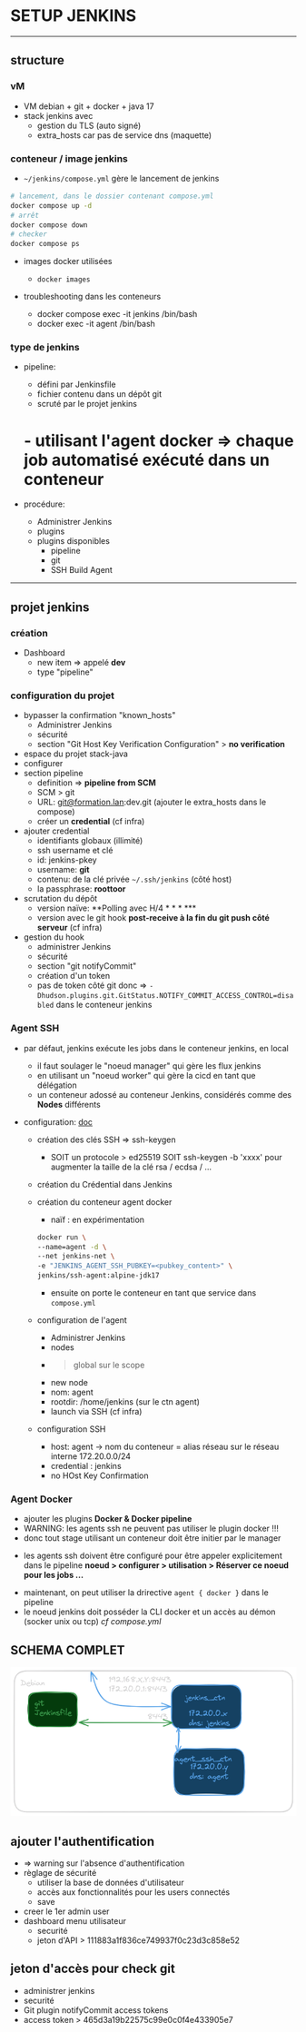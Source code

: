 # SETUP JENKINS

---

## structure

### vM

* VM debian + git + docker + java 17
* stack jenkins avec
   - gestion du TLS (auto signé)
   - extra_hosts car pas de service dns (maquette)

### conteneur / image jenkins

* `~/jenkins/compose.yml` gère le lancement de jenkins
```bash
# lancement, dans le dossier contenant compose.yml
docker compose up -d
# arrêt
docker compose down
# checker
docker compose ps
```

* images docker utilisées
  - `docker images`

* troubleshooting dans les conteneurs
  - docker compose exec -it jenkins /bin/bash
  - docker exec -it agent /bin/bash 

### type de jenkins

* pipeline:
   - défini par Jenkinsfile
   - fichier contenu dans un dépôt git
   - scruté par le projet jenkins
   # - utilisant l'agent docker => chaque job automatisé exécuté dans un conteneur

* procédure:
   - Administrer Jenkins
   - plugins
   - plugins disponibles
     + pipeline
     + git
     + SSH Build Agent

---

## projet jenkins

### création

* Dashboard
  - new item => appelé **dev**
  - type "pipeline"

### configuration du projet
  - bypasser la confirmation "known_hosts"
    + Administrer Jenkins
    + sécurité
    + section "Git Host Key Verification Configuration" > **no verification**
  - espace du projet stack-java
  - configurer
  - section pipeline
    + definition => **pipeline from SCM**
    + SCM > git
    + URL: git@formation.lan:dev.git (ajouter le extra_hosts dans le compose)
    + créer un **credential** (cf infra)
  - ajouter credential
    + identifiants globaux (illimité)
    + ssh username et clé 
    + id: jenkins-pkey
    + username: **git**
    + contenu: de la clé privée `~/.ssh/jenkins` (côté host)
    + la passphrase: **roottoor**
  - scrutation du dépôt
    + version naïve: **Polling avec H/4 * * * ***
    + version avec le git hook **post-receive à la fin du git push côté serveur** (cf infra)
  - gestion du hook
    + administrer Jenkins
    + sécurité
    + section "git notifyCommit"
    + création d'un token
    + pas de token côté git donc => `-Dhudson.plugins.git.GitStatus.NOTIFY_COMMIT_ACCESS_CONTROL=disabled` dans le conteneur jenkins


### Agent SSH

* par défaut, jenkins exécute les jobs dans le conteneur jenkins, en local
  -  il faut soulager le "noeud manager" qui gère les flux jenkins
  - en utilisant un "noeud worker" qui gère la cicd en tant que délégation
  - un conteneur adossé au conteneur Jenkins, considérés comme des **Nodes** différents

* configuration: [doc](https://www.jenkins.io/doc/book/using/using-agents/)
  - création des clés SSH => ssh-keygen
    + SOIT un protocole > ed25519 SOIT ssh-keygen -b 'xxxx' pour augmenter la taille de la clé rsa / ecdsa / ...
  - création du Crédential dans Jenkins
  - création du conteneur agent docker

    + naïf : en expérimentation
    ```bash
    docker run \
    --name=agent -d \
    --net jenkins-net \
    -e "JENKINS_AGENT_SSH_PUBKEY=<pubkey_content>" \
    jenkins/ssh-agent:alpine-jdk17
    ```
    + ensuite on porte le conteneur en tant que service dans `compose.yml`

  - configuration de l'agent
    + Administrer Jenkins
    + nodes
    + > global sur le scope
    + new node
    + nom: agent
    + rootdir: /home/jenkins (sur le ctn agent)
    + launch via SSH (cf infra)
  - configuration SSH
    + host: agent -> nom du conteneur = alias réseau sur le réseau interne 172.20.0.0/24
    + credential : jenkins
    + no HOst Key Confirmation

### Agent Docker

* ajouter les plugins **Docker & Docker pipeline**
* WARNING: les agents ssh ne peuvent pas utiliser le plugin docker !!!
*  donc tout stage utilisant un conteneur doit être initier par le manager
  - les agents ssh doivent être configuré pour être appeler explicitement dans le pipeline
    **noeud > configurer > utilisation > Réserver ce noeud pour les jobs ...**
* maintenant, on peut utiliser la drirective `agent { docker }` dans le pipeline
* le noeud jenkins doit posséder la CLI docker et un accès au démon (socker unix ou tcp) *cf compose.yml*

## SCHEMA COMPLET

![](./schemas/schema-jenkins-docker.png)

## ajouter l'authentification

* => warning sur l'absence d'authentification
* règlage de sécurité 
  + utiliser la base de données d'utilisateur
  + accès aux fonctionnalités pour les users connectés
  + save
* creer le 1er admin user 
* dashboard menu utilisateur
  + securité
  + jeton d'API > 111883a1f836ce749937f0c23d3c858e52

## jeton d'accès pour check git

* administrer jenkins
* securité
* Git plugin notifyCommit access tokens
* access token > 465d3a19b22575c99e0c0f4e433905e7
